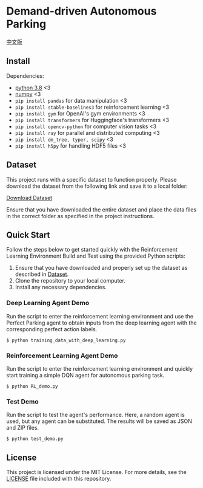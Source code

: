 # Demand-driven Autonomous Parking
[中文版](./chinese_version_readme.md)
## Install
Dependencies:

- [python 3.8](https://www.python.org/downloads/release/python-3818/) <3
- [numpy](https://numpy.org/install/) <3
- `pip install pandas` for data manipulation <3
- `pip install stable-baselines3` for reinforcement learning <3
- `pip install gym` for OpenAI's gym environments <3
- `pip install transformers` for Huggingface's transformers <3
- `pip install opencv-python` for computer vision tasks <3
- `pip install ray` for parallel and distributed computing <3
- `pip install dm_tree, typer, scipy` <3
- `pip install h5py` for handling HDF5 files <3


[//]: # (- `pip install fastapi` for building APIs <3)

[//]: # (- `pip install ray` for parallel and distributed computing <3)

[//]: # (- `pip install requests` for making HTTP requests <3)

[//]: # (- `pip install gradio` for interactive web UIs <3)

[//]: # (- `pip install uvicorn` for ASGI server <3)

## Dataset
This project runs with a specific dataset to function properly. Please download the dataset from the following link and save it to a local folder:

[Download Dataset](https://doi.org/10.57760/sciencedb.12908)

Ensure that you have downloaded the entire dataset and place the data files in the correct folder as specified in the project instructions.

## Quick Start
Follow the steps below to get started quickly with the Reinforcement Learning Environment Build and Test using the provided Python scripts:
1. Ensure that you have downloaded and properly set up the dataset as described in [Dataset](#dataset).
2. Clone the repository to your local computer. 
3. Install any necessary dependencies.
### Deep Learning Agent Demo

Run the script to enter the reinforcement learning environment and use the Perfect Parking agent to obtain inputs from the deep learning agent with the corresponding perfect action labels.
```
$ python training_data_with_deep_learning.py
```
### Reinforcement Learning Agent Demo

Run the script to enter the reinforcement learning environment and quickly start training a simple DQN agent for autonomous parking task.
```
$ python RL_demo.py
```

### Test Demo
Run the script to test the agent's performance. Here, a random agent is used, but any agent can be substituted. The results will be saved as JSON and ZIP files.
```
$ python test_demo.py
```
## License

This project is licensed under the MIT License. For more details, see the [LICENSE](LICENSE) file included with this repository.
